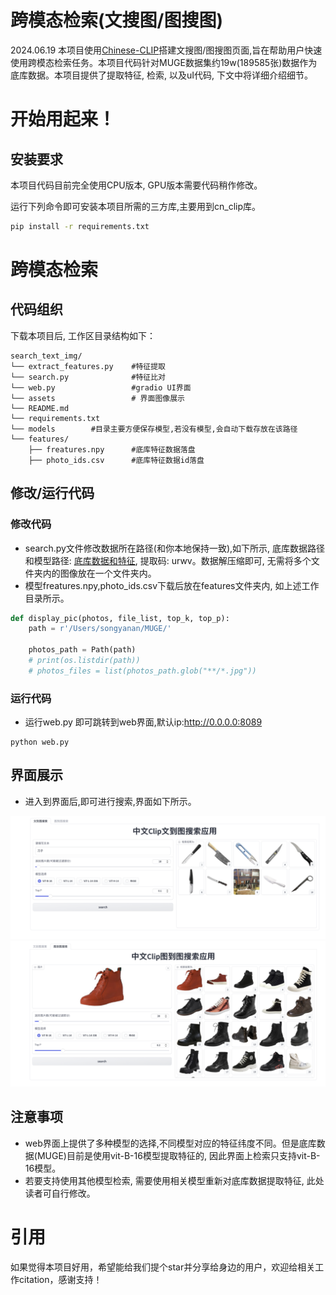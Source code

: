 # 跨模态检索(文搜图/图搜图)
2024.06.19 本项目使用[Chinese-CLIP](https://github.com/OFA-Sys/Chinese-CLIP)搭建文搜图/图搜图页面,旨在帮助用户快速使用跨模态检索任务。本项目代码针对MUGE数据集约19w(189585张)数据作为底库数据。本项目提供了提取特征, 检索, 以及uI代码, 下文中将详细介绍细节。


# 开始用起来！
## 安装要求
本项目代码目前完全使用CPU版本, GPU版本需要代码稍作修改。

运行下列命令即可安装本项目所需的三方库,主要用到cn_clip库。
```bash
pip install -r requirements.txt
```


# 跨模态检索
## 代码组织
下载本项目后, 工作区目录结构如下：

```
search_text_img/ 
└── extract_features.py    #特征提取
└── search.py              #特征比对
└── web.py                 #gradio UI界面
└── assets                 # 界面图像展示
└── README.md
└── requirements.txt
└── models        #目录主要方便保存模型,若没有模型,会自动下载存放在该路径
└── features/
    ├── freatures.npy      #底库特征数据落盘
    ├── photo_ids.csv      #底库特征数据id落盘
```

## 修改/运行代码
### 修改代码
- search.py文件修改数据所在路径(和你本地保持一致),如下所示, 底库数据路径和模型路径: [底库数据和特征](https://pan.baidu.com/s/1St1Py5nLLxTjcWvU787f2A?pwd=urwv), 提取码: urwv。数据解压缩即可, 无需将多个文件夹内的图像放在一个文件夹内。
- 模型freatures.npy,photo_ids.csv下载后放在features文件夹内, 如上述工作目录所示。
```python
def display_pic(photos, file_list, top_k, top_p):
    path = r'/Users/songyanan/MUGE/'

    photos_path = Path(path)
    # print(os.listdir(path))
    # photos_files = list(photos_path.glob("**/*.jpg"))
```

### 运行代码
- 运行web.py 即可跳转到web界面,默认ip:http://0.0.0.0:8089

```
python web.py
```

## 界面展示
* 进入到界面后,即可进行搜索,界面如下所示。

<div align="center">
    <img src="assets/text_img.png" alt="文搜图"  />
    <img src="assets/img_img.png" alt="图搜图"  />
</div>


## 注意事项
* web界面上提供了多种模型的选择,不同模型对应的特征纬度不同。但是底库数据(MUGE)目前是使用vit-B-16模型提取特征的, 因此界面上检索只支持vit-B-16模型。 
* 若要支持使用其他模型检索, 需要使用相关模型重新对底库数据提取特征, 此处读者可自行修改。



# 引用
如果觉得本项目好用，希望能给我们提个star并分享给身边的用户，欢迎给相关工作citation，感谢支持！

